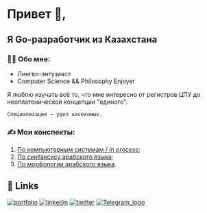 # Привет 👋, 
## Я Go-разработчик из Казахстана

### 🙍‍♂️ Обо мне:

 - Лингво-энтузиаст
 - Computer Science && Philosophy Enjoyer

Я люблю изучать всё то, что мне интересно от регистров ЦПУ до неоплатонической концепции "единого". 

`Специализация — удел насекомых.` 

### ✍️ Мои конспекты:

1. [По компьютерным системам / *in process*](https://github.com/AnwarSaginbai/aboutme/blob/main/notes/%D0%9A%D0%BE%D0%BC%D0%BF%D1%8C%D1%8E%D1%82%D0%B5%D1%80%D0%BD%D1%8B%D0%B5%20%D1%81%D0%B8%D1%81%D1%82%D0%B5%D0%BC%D1%8B.pdf);
2. [По синтаксису арабского языка](https://github.com/AnwarSaginbai/aboutme/blob/main/notes/awamil.pdf);
3. [По морфологии арабского языка](https://github.com/AnwarSaginbai/aboutme/blob/main/notes/sarf.pdf).


## 🔗 Links

[![portfolio](https://img.shields.io/badge/my_portfolio-000?style=for-the-badge&logo=ko-fi&logoColor=white)](https://katherineoelsner.com/)
[![linkedin](https://img.shields.io/badge/linkedin-0A66C2?style=for-the-badge&logo=linkedin&logoColor=white)](https://www.linkedin.com/)
[![twitter](https://img.shields.io/badge/twitter-1DA1F2?style=for-the-badge&logo=twitter&logoColor=white)](https://twitter.com/)
[![Telegram_logo](https://github.com/user-attachments/assets/5eef92a9-4cac-469d-a9fb-dd300c64489e)](@geistundglaube)
